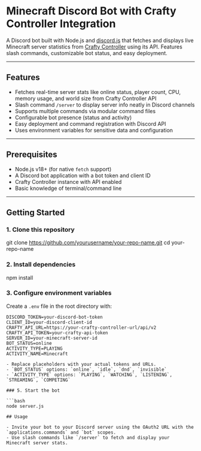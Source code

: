 # Minecraft Discord Bot with Crafty Controller Integration

A Discord bot built with Node.js and [discord.js](https://discord.js.org/) that fetches and displays live Minecraft server statistics from [Crafty Controller](https://craftycontrol.com/) using its API. Features slash commands, customizable bot status, and easy deployment.

---

## Features

- Fetches real-time server stats like online status, player count, CPU, memory usage, and world size from Crafty Controller API
- Slash command `/server` to display server info neatly in Discord channels
- Supports multiple commands via modular command files
- Configurable bot presence (status and activity)
- Easy deployment and command registration with Discord API
- Uses environment variables for sensitive data and configuration

---

## Prerequisites

- Node.js v18+ (for native `fetch` support)
- A Discord bot application with a bot token and client ID
- Crafty Controller instance with API enabled
- Basic knowledge of terminal/command line

---

## Getting Started

### 1. Clone this repository

git clone https://github.com/yourusername/your-repo-name.git
cd your-repo-name

### 2. Install dependencies

npm install

### 3. Configure environment variables

Create a `.env` file in the root directory with:

```env
DISCORD_TOKEN=your-discord-bot-token
CLIENT_ID=your-discord-client-id
CRAFTY_API_URL=https://your-crafty-controller-url/api/v2
CRAFTY_API_TOKEN=your-crafty-api-token
SERVER_ID=your-minecraft-server-id
BOT_STATUS=online
ACTIVITY_TYPE=PLAYING
ACTIVITY_NAME=Minecraft

- Replace placeholders with your actual tokens and URLs.  
- `BOT_STATUS` options: `online`, `idle`, `dnd`, `invisible`  
- `ACTIVITY_TYPE` options: `PLAYING`, `WATCHING`, `LISTENING`, `STREAMING`, `COMPETING`

### 5. Start the bot

```bash
node server.js

## Usage

- Invite your bot to your Discord server using the OAuth2 URL with the `applications.commands` and `bot` scopes.
- Use slash commands like `/server` to fetch and display your Minecraft server stats.
